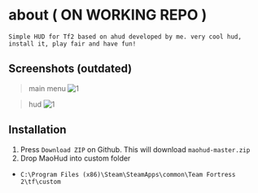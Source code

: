 # about ( ON WORKING REPO )
```
Simple HUD for Tf2 based on ahud developed by me. very cool hud, install it, play fair and have fun!
```

## Screenshots (outdated)
> main menu
![1](https://files.catbox.moe/kc6iok.jpg)
>

> hud
![1](https://files.catbox.moe/kc6iok.jpg)

## Installation

1. Press `Download ZIP` on Github. This will download `maohud-master.zip`
2. Drop MaoHud into custom folder
+ `C:\Program Files (x86)\Steam\SteamApps\common\Team Fortress 2\tf\custom`
